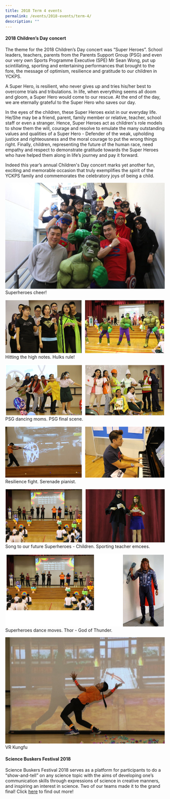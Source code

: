 ```yaml
---
title: 2018 Term 4 events
permalink: /events/2018-events/term-4/
description: ""
---
```

#### **2018 Children’s Day concert**  
  
The theme for the 2018 Children’s Day concert was “Super Heroes”. School leaders, teachers, parents from the Parents Support Group (PSG) and even our very own Sports Programme Executive (SPE) Mr Sean Wong, put up scintillating, sporting and entertaining performances that brought to the fore, the message of optimism, resilience and gratitude to our children in YCKPS. 

A Super Hero, is resilient, who never gives up and tries his/her best to overcome trials and tribulations. In life, when everything seems all doom and gloom, a Super Hero would come to our rescue. At the end of the&nbsp;day, we are eternally grateful to the Super Hero who saves our&nbsp;day.

In the&nbsp;eyes of the children, these Super Heroes exist in our everyday life. He/She may be a friend, parent, family member or relative, teacher, school staff or even a stranger. Hence, Super Heroes act as&nbsp;children's role models to show them the will, courage and resolve to emulate the many outstanding values and qualities of a Super Hero - Defender of the weak, upholding justice and righteousness and the moral courage to put the wrong things right. Finally,&nbsp;children,&nbsp;representing the future of the human race, need empathy and respect to demonstrate gratitude towards the Super Heroes who have helped them along in life’s journey and pay it forward.

Indeed this year’s annual&nbsp;Children's&nbsp;Day&nbsp;concert marks yet another fun, exciting and memorable occasion that truly exemplifies the spirit of the YCKPS family and commemorates the celebratory joys of being a child.

![Superheroes cheer](/images/Superheroes%20cheer!.jpg)
Superheroes cheer!

![Hitting the high notes. Hulks rule!](/images/Hitting%20the%20high%20notes.png)
Hitting the high notes. Hulks rule!

![PSG dancing moms. PSG final scene.](/images/PSG%20dancing%20moms.png)
PSG dancing moms. PSG final scene.

![Resilience fight. Serenade pianist. ](/images/Resilience%20fight.png)
Resilience fight. Serenade pianist. 

![Song to our future Superheroes - Children. Sporting teacher emcees.](/images/Song%20to%20our%20future%20Superheroes.png)
Song to our future Superheroes - Children. Sporting teacher emcees.

![Superheroes dance moves. Thor - God of Thunder.](/images/Superheroes%20dance%20moves.png)
Superheroes dance moves. Thor - God of Thunder.

![VR Kungfu](/images/VR%20Kungfu.jpg)
VR Kungfu
  
#### **Science Buskers Festival 2018**  
  

Science Buskers Festival 2018 serves as a platform for participants to do a “show-and-tell” on any science topic with the aims of developing one’s communication skills through expressions of science in creative manners, and inspiring an interest in science. Two of our teams made it to the grand final! Click&nbsp;[here](https://yiochukangpri.moe.edu.sg/departments/science)&nbsp;to find out more!